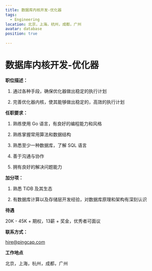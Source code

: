 ```yaml
---
title: 数据库内核开发-优化器
tags:
  - Engineering
location: 北京，上海，杭州，成都，广州
avatar: database
position: true 
 
---
```


# 数据库内核开发-优化器

**职位描述：**

1. 通过各种手段，确保优化器做出稳定的执行计划

2. 完善优化器内核，使其能够做出稳定的，高效的执行计划

**任职要求：**

1. 熟练使用 Go 语言，有良好的编程能力和风格

2. 熟练掌握常用算法和数据结构

3. 熟悉至少一种数据库，了解 SQL 语言

4. 善于沟通与协作

5. 拥有良好的解决问题能力

**加分项：**

1. 熟悉 TiDB 及其生态

2. 有数据库计算以及存储层开发经验，对数据库原理和架构有深刻认识

**待遇**

20K - 45K + 期权，13薪 + 奖金，优秀者可面议

**联系方式：**

hire@pingcap.com

**工作地点**

北京，上海，杭州，成都，广州
